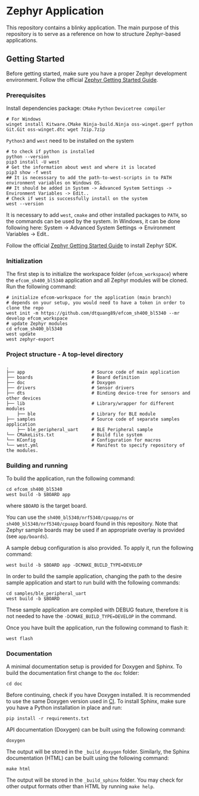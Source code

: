 # Zephyr Application

This repository contains a blinky application. The main purpose of this
repository is to serve as a reference on how to structure Zephyr-based
applications.

## Getting Started

Before getting started, make sure you have a proper Zephyr development
environment. Follow the official
[Zephyr Getting Started Guide](https://docs.zephyrproject.org/latest/getting_started/index.html).

### Prerequisites

Install dependencies package: `CMake` `Python` `Devicetree compiler`

```shell
# For Windows
winget install Kitware.CMake Ninja-build.Ninja oss-winget.gperf python Git.Git oss-winget.dtc wget 7zip.7zip
```

`Python3` and `west` need to be installed on the system

```shell
# to check if python is installed
python --version
pip3 install -U west
# Get the information about west and where it is located
pip3 show -f west
## It is necesssary to add the path-to-west-scripts in to PATH environment variables on Windows OS.
## It should be added in System -> Advanced System Settings -> Environment Variables -> Edit..
# Check if west is successfully install on the system
west --version
```

It is necessary to add `west`, `cmake` and other installed packages to `PATH`, so the commands can be used by the system.
In Windows, it can be done following here: System -> Advanced System Settings -> Environment Variables -> Edit..

Follow the official
[Zephyr Getting Started Guide](https://docs.zephyrproject.org/latest/getting_started/index.html) to install Zephyr SDK.

### Initialization

The first step is to initialize the workspace folder (``efcom_workspace``) where
the ``efcom_sh400_bl5340`` application and all Zephyr modules will be cloned. Run the following
command:

```shell
# initialize efcom-workspace for the application (main branch)
# depends on your setup, you would need to have a token in order to clone the repo
west init -m https://github.com/dtquang89/efcom_sh400_bl5340 --mr develop efcom_workspace
# update Zephyr modules
cd efcom_sh400_bl5340
west update
west zephyr-export
```

### Project structure - A top-level directory

    .
    ├── app                         # Source code of main application
    ├── boards                      # Board definition
    ├── doc                         # Doxygen
    ├── drivers                     # Sensor drivers
    ├── dts                         # Binding device-tree for sensors and other devices
    ├── lib                         # Library/wrapper for different modules
        ├── ble                     # Library for BLE module
    ├── samples                     # Source code of separate samples application
        ├── ble_peripheral_uart     # BLE Peripheral sample
    └── CMakeLists.txt              # Build file system
    └── KConfig                     # Configuration for macros
    └── west.yml                    # Manifest to specify repository of the modules.

### Building and running

To build the application, run the following command:

```shell
cd efcom_sh400_bl5340
west build -b $BOARD app
```

where `$BOARD` is the target board.

You can use the `sh400_bl5340/nrf5340/cpuapp/ns` or `sh400_bl5340/nrf5340/cpuapp` board found in this
repository. Note that Zephyr sample boards may be used if an
appropriate overlay is provided (see `app/boards`).

A sample debug configuration is also provided. To apply it, run the following
command:

```shell
west build -b $BOARD app -DCMAKE_BUILD_TYPE=DEVELOP
```

In order to build the sample application, changing the path to the desire sample application and start to run build with the following commands:

```shell
cd samples/ble_peripheral_uart
west build -b $BOARD
```

These sample application are compiled with DEBUG feature, therefore it is not needed to have the `-DCMAKE_BUILD_TYPE=DEVELOP` in the command.

Once you have built the application, run the following command to flash it:

```shell
west flash
```

### Documentation

A minimal documentation setup is provided for Doxygen and Sphinx. To build the
documentation first change to the ``doc`` folder:

```shell
cd doc
```

Before continuing, check if you have Doxygen installed. It is recommended to
use the same Doxygen version used in [CI](.github/workflows/docs.yml). To
install Sphinx, make sure you have a Python installation in place and run:

```shell
pip install -r requirements.txt
```

API documentation (Doxygen) can be built using the following command:

```shell
doxygen
```

The output will be stored in the ``_build_doxygen`` folder. Similarly, the
Sphinx documentation (HTML) can be built using the following command:

```shell
make html
```

The output will be stored in the ``_build_sphinx`` folder. You may check for
other output formats other than HTML by running ``make help``.
